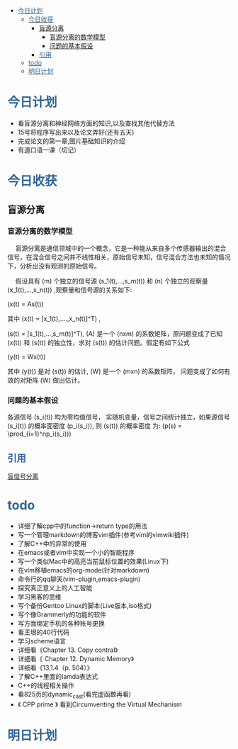 - [<div style="color:#369">今日计划</div>](#org7265d7d)
    - [<div style="color:#369">今日收获</div>](#orgfcaab4e)
      - [盲源分离](#org5f3a4f1)
        - [盲源分离的数学模型](#org05d7859)
        - [问题的基本假设](#org33330b0)
      - [<div style="color:#369"> 引用</div>](#org1cd2545)
    - [ <div style="color:#369">todo</div>](#org8643a74)
    - [ <div style="color:#369">明日计划</div>](#org3831557)


<a id="org7265d7d"></a>

# <div style="color:#369">今日计划</div>

-   看盲源分离和神经网络方面的知识,以及查找其他代替方法
-   15号将程序写出来以及论文弄好(还有五天)
-   完成论文的第一章,图片基础知识的介绍
-   有道口语一课（切记）


<a id="orgfcaab4e"></a>

# <div style="color:#369">今日收获</div>


<a id="org5f3a4f1"></a>

## 盲源分离


<a id="org05d7859"></a>

### 盲源分离的数学模型

&ensp;&ensp; 盲源分离是通信领域中的一个概念，它是一种能从来自多个传感器输出的混合信号，在混合信号之间并不线性相关，原始信号未知，信号混合方法也未知的情况下，分析出没有观测的原始信号。

&ensp;&ensp; 假设具有 \(m\) 个独立的信号源 \(s_1(t),...,s_m(t)\) 和 \(n\) 个独立的观察量 \(x_1(t),...,x_n(t)\) ,观察量和信号源的关系如下:

\(x(t) = As(t)\)

其中 \(x(t) = [x_1(t),....,x_n(t)]^T\) ,

\(s(t) = [s_1(t),...,s_m(t)]^T\), \(A\) 是一个 \(nxm\) 的系数矩阵，原问题变成了已知 \(x(t)\) 和 \(s(t)\) 的独立性，求对 \(s(t)\) 的估计问题。假定有如下公式

\(y(t) = Wx(t)\)

其中 \(y(t)\) 是对 \(s(t)\) 的估计, \(W\) 是一个 \(mxn\) 的系数矩阵， 问题变成了如何有效的对矩阵 \(W\) 做出估计。


<a id="org33330b0"></a>

### 问题的基本假设

各源信号 \(s_i(t)\) 均为零均值信号， 实随机变量，信号之间统计独立，如果源信号 \(s_i(t)\) 的概率面密度 \(p_i(s_i)\), 则 \(s(t)\) 的概率密度 为: \(p(s) = \prod_{i=1}^np_i(s_i))\)


<a id="org1cd2545"></a>

## <div style="color:#369"> 引用</div>

[盲信号分离](https://zh.wikipedia.org/wiki/%25E7%259B%25B2%25E4%25BF%25A1%25E5%258F%25B7%25E5%2588%2586%25E7%25A6%25BB)


<a id="org8643a74"></a>

#  <div style="color:#369">todo</div>

-   详细了解cpp中的function->return type的用法
-   写一个管理markdown的博客vim插件(参考vim的vimwiki插件)
-   了解C++中的异常的使用
-   在emacs或者vim中实现一个小的智能程序
-   写一个类似Mac中的高亮当前鼠标位置的效果(Linux下)
-   在vim移植emacs的org-mode(针对markdown)
-   命令行的qq聊天(vim-plugin,emacs-plugin)
-   探究真正意义上的人工智能
-   学习黑客的思维
-   写个备份Gentoo Linux的脚本(Live版本,iso格式)
-   写个像Grammerly的功能的软件
-   写方面绑定手机的各种账号更换
-   看王垠的40行代码
-   学习scheme语言
-   详细看《Chapter 13. Copy contral》
-   详细看《 Chapter 12. Dynamic Memory》
-   详细看《13.1.4（p. 504）》
-   了解C++里面的lamda表达式
-   C++的线程相关操作
-   看825页的dynamic<sub>cast</sub>(看完虚函数再看)
-   《 CPP prime 》 看到Circumventing the Virtual Mechanism


<a id="org3831557"></a>

#  <div style="color:#369">明日计划</div>
